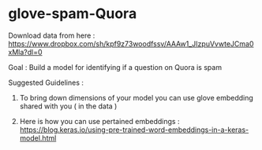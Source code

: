 # glove-spam-Quora
Download data from here : https://www.dropbox.com/sh/kpf9z73woodfssv/AAAw1_JIzpuVvwteJCma0xMla?dl=0

Goal : Build a model for identifying if a question on Quora is spam 

Suggested Guidelines : 

1. To bring down dimensions of your model you can use glove embedding shared with you ( in the data )

2. Here is how you can use pertained embeddings : https://blog.keras.io/using-pre-trained-word-embeddings-in-a-keras-model.html
